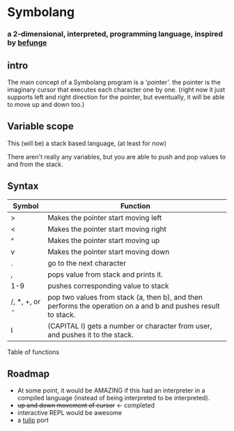 # Symbolang
### a 2-dimensional, interpreted, programming language, inspired by [befunge](https://esolangs.org/wiki/Befunge)
## intro

The main concept of a Symbolang program is a 'pointer'. the pointer is the
imaginary cursor that executes each character one by one. (right now it
just supports left and right direction for the pointer, but eventually,
it will be able to move up and down too.)

## Variable scope

This (will be) a stack based language, (at least for now)

There aren't really any variables, but you are able to push and pop values to and from the stack.

## Syntax
| Symbol | Function |
|---|--------------------------------------------|
| >              | Makes the pointer start moving left      |
| <              | Makes the pointer start moving right     |
| ^              | Makes the pointer start moving up        |
| v              | Makes the pointer start moving down      |
| .              | go to the next character                 |
| ,              | pops value from stack and prints it.     |
| 1-9            | pushes corresponding value to stack      |
| /, *, +, or -  | pop two values from stack (a, then b), and then performs the operation on a and b and pushes result to stack.|
| I              | (CAPITAL I) gets a number or character from user, and pushes it to the stack.                                |

Table of functions
## Roadmap
* At some point, it would be AMAZING if this had an interpreter in a compiled
language (instead of being interpreted to be interpreted).
* ~~up and down movement of cursor~~ <- completed
* interactive REPL would be awesome
* a [tulip](https://tulip.computer) port
